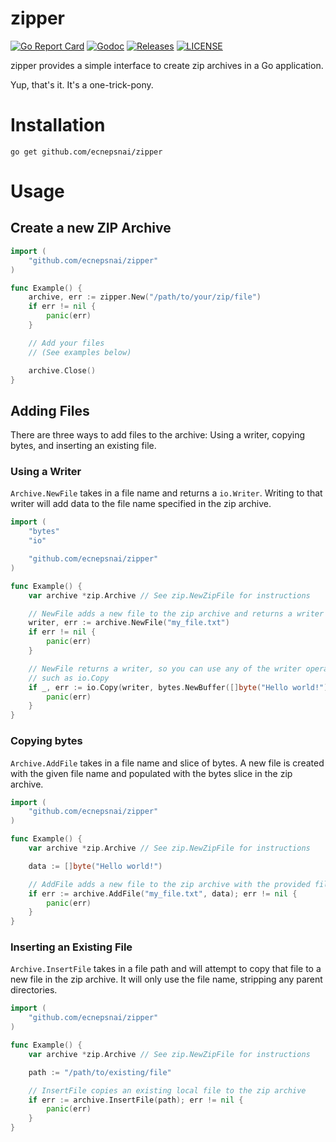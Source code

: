 # zipper

[![Go Report Card](https://goreportcard.com/badge/github.com/ecnepsnai/zipper?style=flat-square)](https://goreportcard.com/report/github.com/ecnepsnai/zipper)
[![Godoc](http://img.shields.io/badge/go-documentation-blue.svg?style=flat-square)](https://pkg.go.dev/github.com/ecnepsnai/zipper)
[![Releases](https://img.shields.io/github/release/ecnepsnai/zipper/all.svg?style=flat-square)](https://github.com/ecnepsnai/zipper/releases)
[![LICENSE](https://img.shields.io/github/license/ecnepsnai/zipper.svg?style=flat-square)](https://github.com/ecnepsnai/zipper/blob/master/LICENSE)

zipper provides a simple interface to create zip archives in a Go application.

Yup, that's it. It's a one-trick-pony.

# Installation

```
go get github.com/ecnepsnai/zipper
```

# Usage

## Create a new ZIP Archive

```go
import (
	"github.com/ecnepsnai/zipper"
)

func Example() {
	archive, err := zipper.New("/path/to/your/zip/file")
	if err != nil {
		panic(err)
	}

	// Add your files
	// (See examples below)

	archive.Close()
}
```

## Adding Files

There are three ways to add files to the archive: Using a writer, copying bytes, and inserting an existing file.

### Using a Writer

`Archive.NewFile` takes in a file name and returns a `io.Writer`. Writing to that writer will add data to the file name
specified in the zip archive.

```go
import (
	"bytes"
	"io"

	"github.com/ecnepsnai/zipper"
)

func Example() {
	var archive *zip.Archive // See zip.NewZipFile for instructions

	// NewFile adds a new file to the zip archive and returns a writer
	writer, err := archive.NewFile("my_file.txt")
	if err != nil {
		panic(err)
	}

	// NewFile returns a writer, so you can use any of the writer operations on it
	// such as io.Copy
	if _, err := io.Copy(writer, bytes.NewBuffer([]byte("Hello world!"))); err != nil {
		panic(err)
	}
}
```

### Copying bytes

`Archive.AddFile` takes in a file name and slice of bytes. A new file is created with the given file name and populated
with the bytes slice in the zip archive.

```go
import (
	"github.com/ecnepsnai/zipper"
)

func Example() {
	var archive *zip.Archive // See zip.NewZipFile for instructions

	data := []byte("Hello world!")

	// AddFile adds a new file to the zip archive with the provided file name populated with the given data
	if err := archive.AddFile("my_file.txt", data); err != nil {
		panic(err)
	}
}
```

### Inserting an Existing File

`Archive.InsertFile` takes in a file path and will attempt to copy that file to a new file in the zip archive. It will
only use the file name, stripping any parent directories.

```go
import (
	"github.com/ecnepsnai/zipper"
)

func Example() {
	var archive *zip.Archive // See zip.NewZipFile for instructions

	path := "/path/to/existing/file"

	// InsertFile copies an existing local file to the zip archive
	if err := archive.InsertFile(path); err != nil {
		panic(err)
	}
}
```